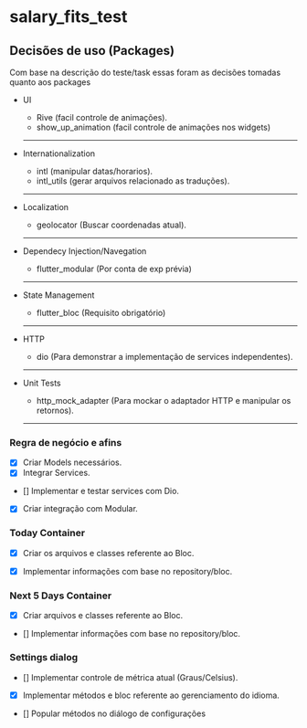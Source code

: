 # salary_fits_test


## Decisões de uso (Packages)

Com base na descrição do teste/task essas foram as decisões tomadas quanto aos packages
    
 - UI
    - Rive (facil controle de animações). 
    - show_up_animation (facil controle de animações nos widgets)
   ---

 - Internationalization
    - intl (manipular datas/horarios).
    - intl_utils (gerar arquivos relacionado as traduções).
   ---

 - Localization
    - geolocator (Buscar coordenadas atual).
   ---

 - Dependecy Injection/Navegation
    - flutter_modular (Por conta de exp prévia)
   ---
 - State Management 
    - flutter_bloc (Requisito obrigatório)
   ---
 - HTTP
    - dio (Para demonstrar a implementação de services independentes).
   ---
 - Unit Tests   
    - http_mock_adapter (Para mockar o adaptador HTTP e manipular os retornos).
   --- 

### Regra de negócio e afins

- [x] Criar Models necessários.
- [x] Integrar Services.
- [] Implementar e testar services com Dio.
- [x] Criar integração com Modular.

### Today Container

- [x] Criar os arquivos e classes referente ao Bloc.
- [x] Implementar informações com base no repository/bloc.


### Next 5 Days Container

- [x] Criar arquivos e classes referente ao Bloc.
- [] Implementar informações com base no repository/bloc.

### Settings dialog

- [] Implementar controle de métrica atual (Graus/Celsius).
- [x] Implementar métodos e bloc referente ao gerenciamento do idioma.
- [] Popular métodos no diálogo de configurações